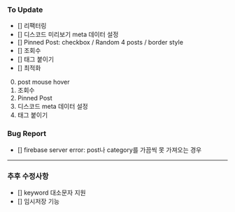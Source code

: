 ### To Update

- [] 리팩터링
- [] 디스코드 미리보기 meta 데이터 설정
- [] Pinned Post: checkbox / Random 4 posts / border style
- [] 조회수
- [] 태그 붙이기
- [] 최적화

0. post mouse hover
1. 조회수
2. Pinned Post
3. 디스코드 meta 데이터 설정
4. 태그 붙이기

### Bug Report

- [] firebase server error: post나 category를 가끔씩 못 가져오는 경우

---

### 추후 수정사항

- [] keyword 대소문자 지원
- [] 임시저장 기능
